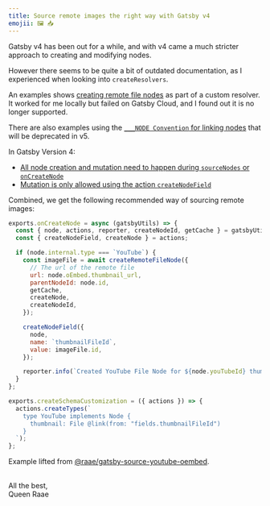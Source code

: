 ```yaml
---
title: Source remote images the right way with Gatsby v4
emojii: 🖼 📥
---
```


Gatsby v4 has been out for a while, and with v4 came a much stricter approach to creating and modifying nodes.

However there seems to be quite a bit of outdated documentation, as I experienced when looking into `createResolvers`.

An examples shows [creating remote file nodes](https://www.gatsbyjs.com/docs/reference/graphql-data-layer/schema-customization/#feeding-remote-images-into-gatsby-image) as part of a custom resolver. It worked for me locally but failed on Gatsby Cloud, and I found out it is no longer supported.

There are also examples using the [`___NODE Convention` for linking nodes](https://www.gatsbyjs.com/docs/reference/release-notes/migrating-from-v3-to-v4/#___node-convention) that will be deprecated in v5.

In Gatsby Version 4:

- [All node creation and mutation need to happen during `sourceNodes` or `onCreateNode`](https://www.gatsbyjs.com/docs/reference/release-notes/migrating-source-plugin-from-v3-to-v4/#2-data-mutations-need-to-happen-during-sourcenodes-or-oncreatenode)
- [Mutation is only allowed using the action `createNodeField`](https://www.gatsbyjs.com/docs/reference/release-notes/migrating-from-v3-to-v4/#dont-mutate-nodes-outside-of-expected-apis)

Combined, we get the following recommended way of sourcing remote images:

```js
exports.onCreateNode = async (gatsbyUtils) => {
  const { node, actions, reporter, createNodeId, getCache } = gatsbyUtils;
  const { createNodeField, createNode } = actions;

  if (node.internal.type === `YouTube`) {
    const imageFile = await createRemoteFileNode({
      // The url of the remote file
      url: node.oEmbed.thumbnail_url,
      parentNodeId: node.id,
      getCache,
      createNode,
      createNodeId,
    });

    createNodeField({
      node,
      name: `thumbnailFileId`,
      value: imageFile.id,
    });

    reporter.info(`Created YouTube File Node for ${node.youTubeId} thumbnail`);
  }
};

exports.createSchemaCustomization = ({ actions }) => {
  actions.createTypes(`
    type YouTube implements Node {
      thumbnail: File @link(from: "fields.thumbnailFileId")
    }
  `);
};
```

Example lifted from [@raae/gatsby-source-youtube-oembed](https://github.com/queen-raae/gatsby-source-youtube-oembed/pull/3).

&nbsp;  
All the best,  
Queen Raae
